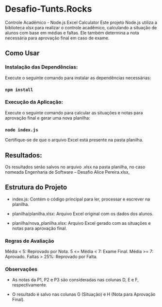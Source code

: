 # Desafio-Tunts.Rocks

Controle Acadêmico - Node.js Excel Calculator
Este projeto Node.js utiliza a biblioteca xlsx para realizar o controle acadêmico, calculando a situação de alunos com base em médias e faltas. Ele também determina a nota necessária para aprovação final em caso de exame.

## Como Usar

### Instalação das Dependências:

Execute o seguinte comando para instalar as dependências necessárias:

### `npm install`

### Execução da Aplicação:

Execute o seguinte comando para calcular as situações e notas para aprovação final e gerar uma nova planilha:


### `node index.js`

Certifique-se de que o arquivo Excel está presente na pasta planilha.

## Resultados:

Os resultados serão salvos no arquivo .xlsx na pasta planilha, no caso nomeada Engenharia de Software – Desafio Alice Pereira.xlsx,

## Estrutura do Projeto

- index.js: Contém o código principal para ler, processar e escrever na planilha.

- planilha/planilha.xlsx: Arquivo Excel original com os dados dos alunos.

- planilha/nova_planilha.xlsx: Arquivo Excel gerado com as situações e notas para aprovação final.

### Regras de Avaliação
Média < 5: Reprovado por Nota.
5 <= Média < 7: Exame Final.
Média >= 7: Aprovado.
Faltas > 25%: Reprovado por Falta.

### Observações

- As notas da P1, P2 e P3 são consideradas nas colunas D, E e F, respectivamente.

- O resultado é salvo nas colunas G (Situação) e H (Nota para Aprovação Final).

